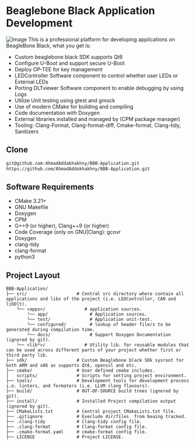 # Beaglebone Black Application Development
![Image](https://github.com/user-attachments/assets/2b35cdc0-944a-430f-bb16-1d9e4b85039c)
This is a professional platform for developing applications on BeagleBone Black, what you get is:
* Custom beaglebone black SDK supports Qt6
* Configure U-Boot and support secure U-Boot
* Deploy OP-TEE for key management
* LEDController Software component to control whether user LEDs or External LEDs
* Porting DLTviewer Software component to enable debugging by using Logs
* Utilize Unit testing using gtest and gmock
* Use of modern CMake for building and compiling
* Code documentation with Doxygen
* External libraries installed and managed by (CPM package manager)
* Tooling: Clang-Format, Clang-format-diff, Cmake-format, Clang-tidy, Sanitizers

## Clone
```bash
git@github.com:AhmadAddakhakhny/BBB-Application.git
https://github.com/AhmadAddakhakhny/BBB-Application.git
```

## Software Requirements
* CMake 3.21+
* GNU Makefile
* Doxygen
* CPM
* G++9 (or higher), Clang++9 (or higher)
* Code Coverage (only on GNU|Clang): gcovr
* Doxygen
* clang-tidy
* clang-format
* python3

## Project Layout
```
BBB-Application/
├── src/                   # Central src directory where contain all applications and libs of the project (i.e. LEDController, CAN and libDlt).
    └── <apps>/               # application sources.
        └── app/                # Application sources.
        └── test/               # Application unit-test.
        └── configured/         # lookup of header file/s to be generated during compilation time.
        └── docs/               # Support Doxygen Documentation (ignored by git).
    └── <lib*>/               # Utility lib. for reusable modules that can be used across different parts of your project whether first or third party lib.
├── sdk/                   # Custom Beaglebone black SDk sysroot for both ARM and x86 as supports Qt6, openssl and etc.
├── cmake/                 # User defined cmake includes.
│   scripts/               # Scripts for setting project environment.
├── tools/                 # Development tools for development process i.e. linters, and formaters (i.e. LLVM clang flavours).
├── build/                 # OUT-OF-SOURCE build trees (ignored by git).
├── install/               # Installed Project compilation output (ignored by git).
├── CMakeLists.txt         # Central project CMakeLists.txt file.
├── .gitignore             # Execlude dir/files  from beaing tracked.
├── .clang-tidy            # Clang-tidy config file.
├── .clang-format          # Clang-format config file.
├── .cmake-format.yaml     # cmake-format config file.
├── LICENSE                # Project LICENSE.
```

